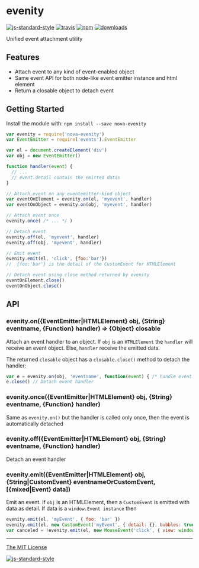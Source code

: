 # evenity
[![js-standard-style](https://img.shields.io/badge/code%20style-standard-brightgreen.svg?style=flat)](https://github.com/feross/standard)
[![travis][travis-image]][travis-url]
[![npm][npm-image]][npm-url]
[![downloads][downloads-image]][downloads-url]

[travis-image]: https://img.shields.io/travis/nopnop/evenity.svg?style=flat&branch=master
[travis-url]: https://travis-ci.org/nopnop/evenity
[npm-image]: https://img.shields.io/npm/v/evenity.svg?style=flat
[npm-url]: https://npmjs.org/package/evenity
[downloads-image]: https://img.shields.io/npm/dm/evenity.svg?style=flat
[downloads-url]: https://npmjs.org/package/evenity

Unified event attachment utility

## Features

  - Attach event to any kind of event-enabled object
  - Same event API for both node-like event emitter instance and html element
  - Return a closable object to detach event

## Getting Started
Install the module with: `npm install --save nova-evenity`

```javascript
var evenity = require('nova-evenity')
var EventEmitter = require('events').EventEmitter

var el = document.createElement('div')
var obj = new EventEmitter()

function handler(event) {
  // ...
  // event.detail contain the emitted datas
}

// Attach event on any eventemitter-kind object
var eventOnElement = evenity.on(el, 'myevent', handler)
var eventOnObject = evenity.on(obj, 'myevent', handler)

// Attach event once
evenity.once( /* ... */ )

// Detach event
evenity.off(el, 'myevent', handler)
evenity.off(obj, 'myevent', handler)

// Emit event
evenity.emit(el, 'click', {foo:'bar'})
//  {foo:'bar'} is the detail of the CustomEvent for HTMLElement

// Detach event using close method returned by evenity
eventOnElement.close()
eventOnObject.close()

```

## API

### evenity.on({EventEmitter|HTMLElement} obj, {String} eventname, {Function} handler) => {Object} closable

Attach an event handler to an object. If `obj` is an `HTMLElement` the `handler` will
receive an event object. Else, `handler` receive the emitted data.

The returned `closable` object has a `closable.close()` method to detach the handler:

```javascript
var e = evenity.on(obj, 'eventname', function(event) { /* handle event.detail */ } )
e.close() // Detach event handler
```

### evenity.once({EventEmitter|HTMLElement} obj, {String} eventname, {Function} handler)

Same as `evenity.on()` but the handler is called only once, then the event is automatically
detached

### evenity.off({EventEmitter|HTMLElement} obj, {String} eventname, {Function} handler)

Detach an event handler

### evenity.emit({EventEmitter|HTMLElement} obj, {String|CustomEvent} eventnameOrCustomEvent, [{mixed|Event} data])

Emit an event. If `obj` is an HTMLElement, then a `CustomEvent` is emitted with data as detail. If data is a `window.Event instance` then

```javascript
evenity.emit(el, 'myEvent', { foo: 'bar' })
evenity.emit(el, new CustomEvent('myEvent', { detail: {}, bubbles: true, cancelable: true }))
var canceled = !evenity.emit(el, new MouseEvent('click', { view: window, bubbles: true, cancelable: true }))
```

---

[The MIT License](./LICENSE)


[![js-standard-style](https://cdn.rawgit.com/feross/standard/master/badge.svg)](https://github.com/feross/standard)
